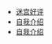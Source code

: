 <!DOCTYPE html>
<html>
<body>
  <ul>
    <li><a href="mazecomments.md">迷宫好评</a></li>
    <li><a href="zouwei_intro.md">自我介绍</a></li>
    <li><a href="mazelist.md">自我介绍</a></li>
  </ul>
</body>
</html>
